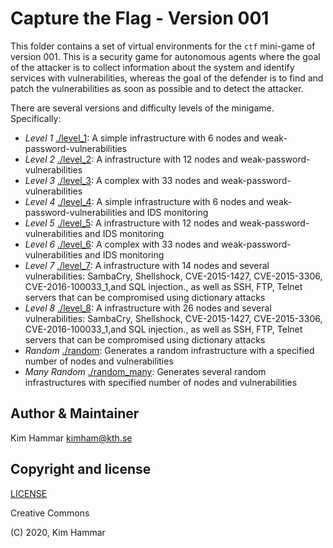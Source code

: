 # Capture the Flag - Version 001

This folder contains a set of virtual environments for the `ctf` mini-game of version 001. 
This is a security game for autonomous agents where the goal of the attacker is to collect information about the system
and identify services with vulnerabilities, whereas the goal of the defender is to find and patch the vulnerabilities
as soon as possible and to detect the attacker.

There are several versions and difficulty levels of the minigame. Specifically:

- *Level 1* [./level_1](./level_1): A simple infrastructure with 6 nodes and weak-password-vulnerabilities
- *Level 2* [./level_2](./level_2): A infrastructure with 12 nodes and weak-password-vulnerabilities
- *Level 3* [./level_3](./level_3): A complex with 33 nodes and weak-password-vulnerabilities
- *Level 4* [./level_4](./level_4): A simple infrastructure with 6 nodes and weak-password-vulnerabilities and IDS monitoring
- *Level 5* [./level_5](./level_5): A infrastructure with 12 nodes and weak-password-vulnerabilities and IDS monitoring
- *Level 6* [./level_6](./level_6): A complex with 33 nodes and weak-password-vulnerabilities and IDS monitoring
- *Level 7* [./level_7](./level_7): A infrastructure with 14 nodes and several vulnerabilities: SambaCry, Shellshock, CVE-2015-1427, CVE-2015-3306, CVE-2016-100033_1,and SQL injection., as well as SSH, FTP, Telnet servers that can be compromised using dictionary attacks
- *Level 8* [./level_8](./level_8): A infrastructure with 26 nodes and several vulnerabilities: SambaCry, Shellshock, CVE-2015-1427, CVE-2015-3306, CVE-2016-100033_1,and SQL injection., as well as SSH, FTP, Telnet servers that can be compromised using dictionary attacks
- *Random* [./random](./random): Generates a random infrastructure with a specified number of nodes and vulnerabilities
- *Many Random* [./random_many](./random_many): Generates several random infrastructures with specified number of nodes and vulnerabilities                          
    
  
## Author & Maintainer

Kim Hammar <kimham@kth.se>

## Copyright and license

[LICENSE](LICENSE.md)

Creative Commons

(C) 2020, Kim Hammar